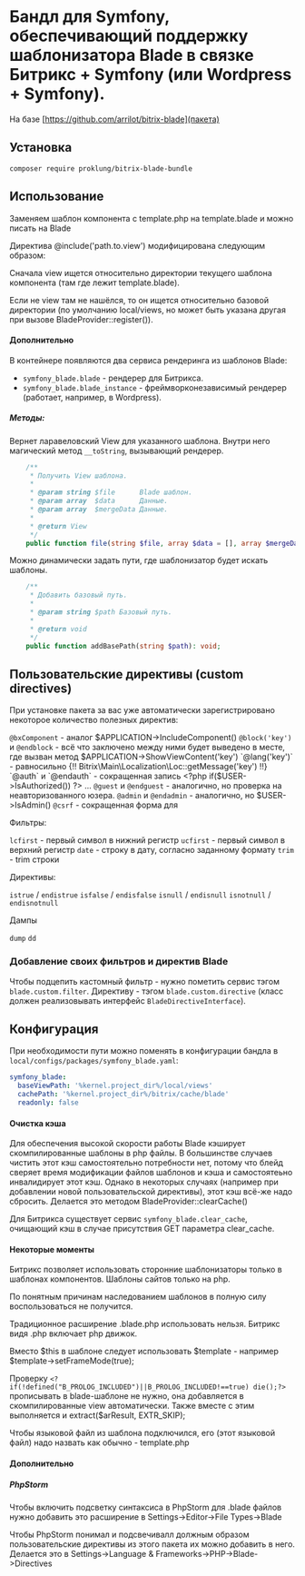 # Бандл для Symfony, обеспечивающий поддержку шаблонизатора Blade в связке Битрикс + Symfony (или Wordpress + Symfony).

На базе [https://github.com/arrilot/bitrix-blade](пакета)

## Установка

`composer require proklung/bitrix-blade-bundle`

## Использование

Заменяем шаблон компонента с template.php на template.blade и можно писать на Blade

Директива @include('path.to.view') модифицирована следующим образом:

Сначала view ищется относительно директории текущего шаблона компонента (там где лежит template.blade).

Если не view там не нашёлся, то он ищется относительно базовой директории (по умолчанию local/views, но может быть указана другая при вызове BladeProvider::register()).

#### Дополнительно

В контейнере появляются два сервиса рендеринга из шаблонов Blade:

- `symfony_blade.blade` - рендерер для Битрикса.
- `symfony_blade.blade_instance` - фреймворконезависимый рендерер (работает, например, в Wordpress).

##### Методы:

Вернет ларавеловский View для указанного шаблона. Внутри него магический метод `__toString`, вызывающий рендерер.

```php
    /**
     * Получить View шаблона.
     *
     * @param string $file      Blade шаблон.
     * @param array  $data      Данные.
     * @param array  $mergeData Данные.
     *
     * @return View
     */
    public function file(string $file, array $data = [], array $mergeData = []) : View;
```

Можно динамически задать пути, где шаблонизатор будет искать шаблоны.

```php
    /**
     * Добавить базовый путь.
     *
     * @param string $path Базовый путь.
     *
     * @return void
     */
    public function addBasePath(string $path): void;
```

## Пользовательские директивы (custom directives)

При установке пакета за вас уже автоматически зарегистрировано некоторое количество полезных директив:

`@bxComponent` - аналог $APPLICATION->IncludeComponent()
`@block('key')` и `@endblock` - всё что заключено между ними будет выведено в месте, где вызван метод $APPLICATION->ShowViewContent('key')
`@lang('key')` - равносильно {!! Bitrix\Main\Localization\Loc::getMessage('key') !!}
`@auth` и `@endauth` - сокращенная запись <?php if($USER->IsAuthorized()) ?> ... <?php endif ?>
`@guest` и `@endguest` - аналогично, но проверка на неавторизованного юзера.
`@admin` и `@endadmin` - аналогично, но $USER->IsAdmin()
`@csrf` - сокращенная форма для <input type="hidden" name="sessid" value="{!! bitrix_sessid() !!}" />

Фильтры:

`lcfirst` - первый символ в нижний регистр
`ucfirst` - первый символ в верхний регистр
`date` - строку в дату, согласно заданному формату
`trim` - trim строки

Директивы:

`istrue` / `endistrue`
`isfalse` / `endisfalse`
`isnull` / `endisnull`
`isnotnull` / `endisnotnull`

Дампы

`dump` 
`dd` 



### Добавление своих фильтров и директив Blade

Чтобы подцепить кастомный фильтр - нужно пометить сервис тэгом `blade.custom.filter`. 
Директиву - тэгом `blade.custom.directive` (класс должен реализовывать интерфейс `BladeDirectiveInterface`). 

## Конфигурация

При необходимости пути можно поменять в конфигурации бандла в `local/configs/packages/symfony_blade.yaml`:

```yaml
symfony_blade:
  baseViewPath: '%kernel.project_dir%/local/views'
  cachePath: '%kernel.project_dir%/bitrix/cache/blade'
  readonly: false
```
    
#### Очистка кэша

Для обеспечения высокой скорости работы Blade кэширует скомпилированные шаблоны в php файлы. В большинстве случаев чистить этот кэш самостоятельно потребности нет, потому что блейд сверяет время модификации файлов шаблонов и кэша и самостоятеьно инвалидирует этот кэш. Однако в некоторых случаях (например при добавлении новой пользовательской директивы), этот кэш всё-же надо сбросить. Делается это методом BladeProvider::clearCache()

Для Битрикса существует сервис `symfony_blade.clear_cache`, очищающий кэш в случае присутствия GET параметра clear_cache.

#### Некоторые моменты

Битрикс позволяет использовать сторонние шаблонизаторы только в шаблонах компонентов. Шаблоны сайтов только на php.

По понятным причинам наследованием шаблонов в полную силу воспользоваться не получится.

Традиционное расширение .blade.php использовать нельзя. Битрикс видя .php включает php движок.

Вместо $this в шаблоне следует использовать $template - например $template->setFrameMode(true);

Проверку `<?if(!defined("B_PROLOG_INCLUDED")||B_PROLOG_INCLUDED!==true) die();?>` прописывать в blade-шаблоне не нужно, она добавляется в скомпилированные view автоматически. Также вместе с этим выполняется и extract($arResult, EXTR_SKIP);

Чтобы языковой файл из шаблона подключился, его (этот языковой файл) надо назвать как обычно - template.php

#### Дополнительно

##### PhpStorm

Чтобы включить подсветку синтаксиса в PhpStorm для .blade файлов нужно добавить это расширение в Settings->Editor->File Types->Blade

Чтобы PhpStorm понимал и подсвечивалл должным образом пользовательские директивы из этого пакета их можно добавить в него. Делается это в Settings->Language & Frameworks->PHP->Blade->Directives
